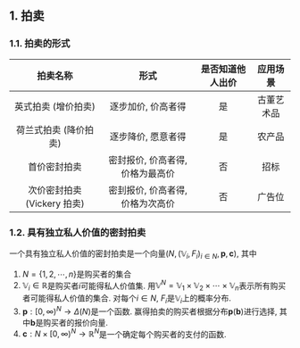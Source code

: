 ## 1. 拍卖
### 1.1. 拍卖的形式
| 拍卖名称 | 形式 | 是否知道他人出价 | 应用场景 |
| :---: | :---: | :---: | :---: |
| 英式拍卖 (增价拍卖) | 逐步加价, 价高者得 | 是 | 古董艺术品 |
| 荷兰式拍卖 (降价拍卖) | 逐步降价, 愿意者得 | 是 | 农产品 |
| 首价密封拍卖 | 密封报价, 价高者得, 价格为最高价 | 否 | 招标 |
| 次价密封拍卖(Vickery 拍卖) | 密刲报价, 价高者得, 价格为次高价 | 否 | 广告位 |

### 1.2. 具有独立私人价值的密封拍卖
一个具有独立私人价值的密封拍卖是一个向量$(N, (\mathbb{V}_i, F_i)_{i\in N}, \boldsymbol{p}, \boldsymbol{c})$, 其中
1. $N=\{1,2,\cdots, n\}$是购买者的集合
2. $\mathbb{V}_i\in\mathbb{R}$是购买者$i$可能得私人价值集. 用$\mathbb{V}^N = \mathbb{V}_1\times \mathbb{V}_2\times \cdots \times \mathbb{V}_n$表示所有购买者可能得私人价值的集合. 对每个$i\in N$, $F_i$是$\mathbb{V}_i$上的概率分布. 
3. $\boldsymbol{p}:[0, \infty)^N\to \Delta(N)$是一个函数. 赢得拍卖的购买者根据分布$\boldsymbol{p}(\boldsymbol{b})$进行选择, 其中$\boldsymbol{b}$是购买者的报价向量.
4. $\boldsymbol{c}:N\times [0, \infty)^N\to \mathbb{R}^N$是一个确定每个购买者的支付的函数. 